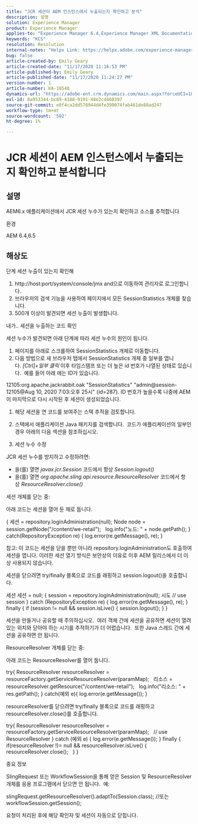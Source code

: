 ```yaml
---
title: "JCR 세션이 AEM 인스턴스에서 누출되는지 확인하고 분석"
description: 설명
solution: Experience Manager
product: Experience Manager
applies-to: "Experience Manager 6.4,Experience Manager XML Documentation for Adobe Experience Manager,Experience Manager XML Documentation Add-on for Adobe Experience Manager,Experience Manager 6.5,Experience Manager"
keywords: "KCS"
resolution: Resolution
internal-notes: "Helpx Link: https://helpx.adobe.com/experience-manager/kb/check-and-analyze-if-JCR-session-leaks-in-your-AEM-instance.html"
bug: false
article-created-by: Emily Geary
article-created-date: "11/17/2020 11:16:53 PM"
article-published-by: Emily Geary
article-published-date: "11/17/2020 11:24:27 PM"
version-number: 1
article-number: KA-16548
dynamics-url: "https://adobe-ent.crm.dynamics.com/main.aspx?forceUCI=1&pagetype=entityrecord&etn=knowledgearticle&id=6c27d5f9-2a29-eb11-a813-000d3a303484"
exl-id: 8a953344-bc89-4188-9191-48e2cd460397
source-git-commit: e8f4ca2dd578944d4fe399074fab461de88ad247
workflow-type: tm+mt
source-wordcount: '502'
ht-degree: 1%

---
```


# JCR 세션이 AEM 인스턴스에서 누출되는지 확인하고 분석합니다

## 설명

AEM6.x 애플리케이션에서 JCR 세션 누수가 있는지 확인하고 소스를 추적합니다


환경


AEM 6.4,6.5

## 해상도

단계
세션 누출이 있는지 확인해


1. http://host:port/system/console/jmx and으로 이동하여 관리자로 로그인합니다.
2. 브라우저의 검색 기능을 사용하여 페이지에서 모든 SessionStatistics 개체를 찾습니다.
3. 500개 이상이 발견되면 세션 누출이 발생합니다.



내가.. 세션을 누출하는 코드 확인

세션 누수가 발견되면 아래 단계에 따라 세션 누수의 원인이 됩니다.

1. 페이지를 아래로 스크롤하여 SessionStatistics 개체로 이동합니다.
2. 다음 방법으로 새 브라우저 탭에서 SessionStatistics 개체 중 일부를 엽니다. *[Ctrl]+일부 클릭* 이후 타임스탬프 또는 더 높은 id 번호가 나열된 상태로 있습니다.  예를 들어 아래 에는 ID가 있습니다.



12105:org.apache.jackrabbit.oak &quot;SessionStatistics&quot; &quot;admin@session-12105@Aug 10, 2020 7:03:오후 25시&quot; {id=287}. ID 번호가 높을수록 나중에 AEM이 마지막으로 다시 시작된 후 세션이 생성되었습니다.

1. 해당 세션을 연 코드를 보여주는 스택 추적을 검토합니다.
2. 스택에서 애플리케이션 Java 패키지를 검색합니다.  코드가 애플리케이션의 일부인 경우 아래의 다음 섹션을 참조하십시오.



3. 세션 누수 수정

JCR 세션 누수를 방지하고 수정하려면:

* 을(를) 열면 *javax.jcr.Session* 코드에서 항상 *Session.logout()*
* 을(를) 열면 *org.apache.sling.api.resource.ResourceResolver* 코드에서 항상 *ResourceResolver.close()*



세션 개체를 닫는 중:

아래 코드는 세션을 열어 둔 채로 둡니다.

{ 세션 = repository.loginAdministration(null); Node node = session.getNode(&quot;/content/we-retail&quot;);   log.info(&quot;노드: &quot; + node.getPath(); } catch(RepositoryException re) { log.error(re.getMessage(), re); }


참고: 이 코드는 세션을 닫을 뿐만 아니라 repository.loginAdministration도 호출하여 세션을 엽니다. 이러한 세션 열기 방식은 보안상의 이유로 이후 AEM 릴리스에서 더 이상 사용되지 않습니다.


세션을 닫으려면 try/finally 블록으로 코드를 래핑하고 session.logout()을 호출합니다.

세션 세션 = null; { session = repository.loginAdministration(null); 시도 // use session } catch (RepositoryException re) { log.error(re.getMessage(), re); } finally { if (session != null &amp;&amp; session.isLive() { session.logout(); } }

세션을 만들거나 공유할 때 주의하십시오.  여러 객체 간에 세션을 공유하면 세션이 열려 있는 위치와 닫아야 하는 시기를 추적하기가 더 어렵습니다.  또한 Java 스레드 간에 세션을 공유하면 안 됩니다.

ResourceResolver 개체를 닫는 중:

아래 코드는 ResourceResolver를 열어 둡니다.

try{ ResourceResolver resourceResolver = resourceFactory.getServiceResourceResolver(paramMap);   리소스 = resourceResolver.getResource(&quot;/content/we-retail&quot;);   log.info(&quot;리소스: &quot; + res.getPath(); } catch(예외 e){ log.error(e.getMessage()); }

resourceResolver를 닫으려면 try/finally 블록으로 코드를 래핑하고 resourceResolver.close()를 호출합니다.

try{ ResourceResolver resourceResolver = resourceFactory.getServiceResourceResolver(paramMap);   // use ResourceResolver } catch (예외 e) { log.error(e.getMessage()); } finally { if(resourceResolver !)= null &amp;&amp; resourceResolver.isLive() { resourceResolver.close();   } }


중요 정보


SlingRequest 또는 WorkflowSession을 통해 얻은 Session 및 ResourceResolver 개체를 응용 프로그램에서 닫으면 안 됩니다.  예:

slingRequest.getResourceResolver().adaptTo(Session.class); //또는 workflowSession.getSession();

요청이 처리된 후에 해당 확인자 및 세션이 자동으로 닫힙니다.
